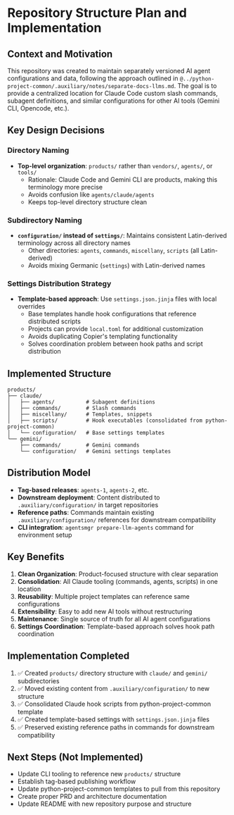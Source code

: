 # Repository Structure Plan and Implementation

## Context and Motivation

This repository was created to maintain separately versioned AI agent configurations and data, following the approach outlined in `@../python-project-common/.auxiliary/notes/separate-docs-llms.md`. The goal is to provide a centralized location for Claude Code custom slash commands, subagent definitions, and similar configurations for other AI tools (Gemini CLI, Opencode, etc.).

## Key Design Decisions

### Directory Naming
- **Top-level organization**: `products/` rather than `vendors/`, `agents/`, or `tools/`
  - Rationale: Claude Code and Gemini CLI are products, making this terminology more precise
  - Avoids confusion like `agents/claude/agents`
  - Keeps top-level directory structure clean

### Subdirectory Naming
- **`configuration/` instead of `settings/`**: Maintains consistent Latin-derived terminology across all directory names
  - Other directories: `agents`, `commands`, `miscellany`, `scripts` (all Latin-derived)
  - Avoids mixing Germanic (`settings`) with Latin-derived names

### Settings Distribution Strategy
- **Template-based approach**: Use `settings.json.jinja` files with local overrides
  - Base templates handle hook configurations that reference distributed scripts
  - Projects can provide `local.toml` for additional customization
  - Avoids duplicating Copier's templating functionality
  - Solves coordination problem between hook paths and script distribution

## Implemented Structure

```
products/
├── claude/
│   ├── agents/          # Subagent definitions
│   ├── commands/        # Slash commands
│   ├── miscellany/      # Templates, snippets
│   ├── scripts/         # Hook executables (consolidated from python-project-common)
│   └── configuration/   # Base settings templates
└── gemini/
    ├── commands/        # Gemini commands
    └── configuration/   # Gemini settings templates
```

## Distribution Model

- **Tag-based releases**: `agents-1`, `agents-2`, etc.
- **Downstream deployment**: Content distributed to `.auxiliary/configuration/` in target repositories
- **Reference paths**: Commands maintain existing `.auxiliary/configuration/` references for downstream compatibility
- **CLI integration**: `agentsmgr prepare-llm-agents` command for environment setup

## Key Benefits

1. **Clean Organization**: Product-focused structure with clear separation
2. **Consolidation**: All Claude tooling (commands, agents, scripts) in one location
3. **Reusability**: Multiple project templates can reference same configurations
4. **Extensibility**: Easy to add new AI tools without restructuring
5. **Maintenance**: Single source of truth for all AI agent configurations
6. **Settings Coordination**: Template-based approach solves hook path coordination

## Implementation Completed

1. ✅ Created `products/` directory structure with `claude/` and `gemini/` subdirectories
2. ✅ Moved existing content from `.auxiliary/configuration/` to new structure
3. ✅ Consolidated Claude hook scripts from python-project-common template
4. ✅ Created template-based settings with `settings.json.jinja` files
5. ✅ Preserved existing reference paths in commands for downstream compatibility

## Next Steps (Not Implemented)

- Update CLI tooling to reference new `products/` structure
- Establish tag-based publishing workflow
- Update python-project-common templates to pull from this repository
- Create proper PRD and architecture documentation
- Update README with new repository purpose and structure